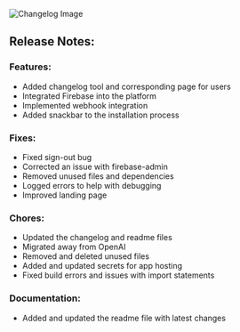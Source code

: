 ![Changelog Image](https://cdn.bytez.com/model/output/stabilityai/stable-diffusion-xl-base-1.0/20uYxM7KSHIKWTKasysqV.png)

## Release Notes:

### Features: 
- Added changelog tool and corresponding page for users
- Integrated Firebase into the platform
- Implemented webhook integration 
- Added snackbar to the installation process 

### Fixes: 
- Fixed sign-out bug
- Corrected an issue with firebase-admin
- Removed unused files and dependencies
- Logged errors to help with debugging
- Improved landing page 

### Chores: 
- Updated the changelog and readme files 
- Migrated away from OpenAI
- Removed and deleted unused files 
- Added and updated secrets for app hosting
- Fixed build errors and issues with import statements 

### Documentation: 
- Added and updated the readme file with latest changes